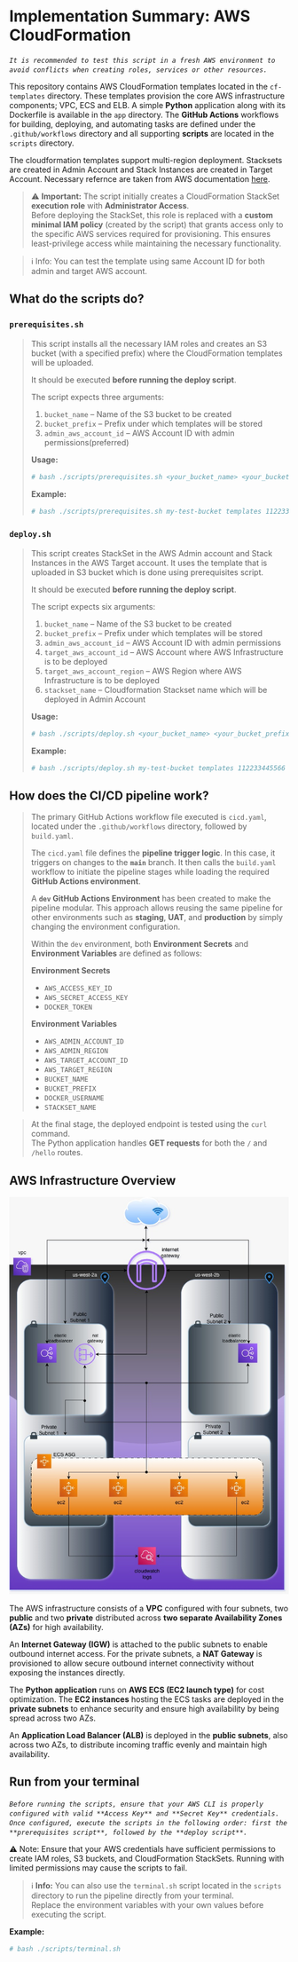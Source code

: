 # Implementation Summary: AWS CloudFormation
_`It is recommended to test this script in a fresh AWS environment to avoid conflicts when creating roles, services or other resources.`_

This repository contains AWS CloudFormation templates located in the `cf-templates` directory.
These templates provision the core AWS infrastructure components; VPC, ECS and ELB. A simple **Python** application along with its Dockerfile is available in the `app` directory. The **GitHub Actions** workflows for building, deploying, and automating tasks are defined under the `.github/workflows` directory and all supporting **scripts** are located in the `scripts` directory.

The cloudformation templates support multi-region deployment. Stacksets are created in Admin Account and Stack Instances are created in Target Account. Necessary refernce are taken from AWS documentation [here](https://docs.aws.amazon.com/AWSCloudFormation/latest/UserGuide/stacksets-prereqs-self-managed.html). 

> ⚠️ **Important:** The script initially creates a CloudFormation StackSet **execution role** with **Administrator Access**.  
> Before deploying the StackSet, this role is replaced with a **custom minimal IAM policy** (created by the script) that grants access only to the specific AWS services required for provisioning. This ensures least-privilege access while maintaining the necessary functionality.


>ℹ️ Info: You can test the template using same Account ID for both admin and target AWS account.

## What do the scripts do?

### `prerequisites.sh`

> This script installs all the necessary IAM roles and creates an S3 bucket (with a specified prefix) where the CloudFormation templates will be uploaded.  
>
> It should be executed **before running the deploy script**.  
>
> The script expects three arguments:  
> 1. `bucket_name` – Name of the S3 bucket to be created  
> 2. `bucket_prefix` – Prefix under which templates will be stored  
> 3. `admin_aws_account_id` – AWS Account ID with admin permissions(preferred)  
>
> **Usage:**
> ```bash
> # bash ./scripts/prerequisites.sh <your_bucket_name> <your_bucket_prefix> <your_admin_aws_account_id>
> ```
>
> **Example:**
> ```bash
> # bash ./scripts/prerequisites.sh my-test-bucket templates 112233445566
> ```

### `deploy.sh`
> This script creates StackSet in the AWS Admin account and Stack Instances in the AWS Target account. It uses the template that is uploaded in S3 bucket which is done using prerequisites script.
>
> It should be executed **before running the deploy script**.  
>
> The script expects six arguments:  
> 1. `bucket_name` – Name of the S3 bucket to be created  
> 2. `bucket_prefix` – Prefix under which templates will be stored  
> 3. `admin_aws_account_id` – AWS Account ID with admin permissions
> 4. `target_aws_account_id` – AWS Account where AWS Infrastructure is to be deployed
> 5. `target_aws_account_region` – AWS Region where AWS Infrastructure is to be deployed
> 6. `stackset_name` – Cloudformation Stackset name which will be deployed in Admin Account
>
> **Usage:**
> ```bash
> # bash ./scripts/deploy.sh <your_bucket_name> <your_bucket_prefix> <your_admin_aws_account_id> <your_target_aws_account_id> <your_target_aws_region> <your_stackset_name>
> ```
>
> **Example:**
> ```bash
> # bash ./scripts/deploy.sh my-test-bucket templates 112233445566 889977665522 us-west-2 my-stackset
> ```

## How does the CI/CD pipeline work?

> The primary GitHub Actions workflow file executed is `cicd.yaml`, located under the `.github/workflows` directory, followed by `build.yaml`.  
>
> The `cicd.yaml` file defines the **pipeline trigger logic**. In this case, it triggers on changes to the **`main`** branch. It then calls the `build.yaml` workflow to initiate the pipeline stages while loading the required **GitHub Actions environment**.
>
> A **`dev` GitHub Actions Environment** has been created to make the pipeline modular. This approach allows reusing the same pipeline for other environments such as **staging**, **UAT**, and **production** by simply changing the environment configuration.  
>
> Within the `dev` environment, both **Environment Secrets** and **Environment Variables** are defined as follows:
>
> **Environment Secrets**
> - `AWS_ACCESS_KEY_ID`  
> - `AWS_SECRET_ACCESS_KEY`  
> - `DOCKER_TOKEN`  
>
> **Environment Variables**
> - `AWS_ADMIN_ACCOUNT_ID`  
> - `AWS_ADMIN_REGION`  
> - `AWS_TARGET_ACCOUNT_ID`  
> - `AWS_TARGET_REGION`  
> - `BUCKET_NAME`  
> - `BUCKET_PREFIX`  
> - `DOCKER_USERNAME`  
> - `STACKSET_NAME`

> At the final stage, the deployed endpoint is tested using the `curl` command.  
> The Python application handles **GET requests** for both the `/` and `/hello` routes.

## AWS Infrastructure Overview

![](./demo-lalals-arch.jpg "This is a sample image.")

The AWS infrastructure consists of a **VPC** configured with four subnets, two **public** and two **private** distributed across **two separate Availability Zones (AZs)** for high availability.

An **Internet Gateway (IGW)** is attached to the public subnets to enable outbound internet access. For the private subnets, a **NAT Gateway** is provisioned to allow secure outbound internet connectivity without exposing the instances directly.

The **Python application** runs on **AWS ECS (EC2 launch type)** for cost optimization. The **EC2 instances** hosting the ECS tasks are deployed in the **private subnets** to enhance security and ensure high availability by being spread across two AZs.

An **Application Load Balancer (ALB)** is deployed in the **public subnets**, also across two AZs, to distribute incoming traffic evenly and maintain high availability.



## Run from your terminal

*`Before running the scripts, ensure that your AWS CLI is properly configured with valid **Access Key** and **Secret Key** credentials.`*  
*`Once configured, execute the scripts in the following order: first the **prerequisites script**, followed by the **deploy script**.`*

⚠️ Note: Ensure that your AWS credentials have sufficient permissions to create IAM roles, S3 buckets, and CloudFormation StackSets. Running with limited permissions may cause the scripts to fail.

> ℹ️ **Info:** You can also use the `terminal.sh` script located in the `scripts` directory to run the pipeline directly from your terminal.  
> Replace the environment variables with your own values before executing the script.

**Example:**
```bash
# bash ./scripts/terminal.sh
```